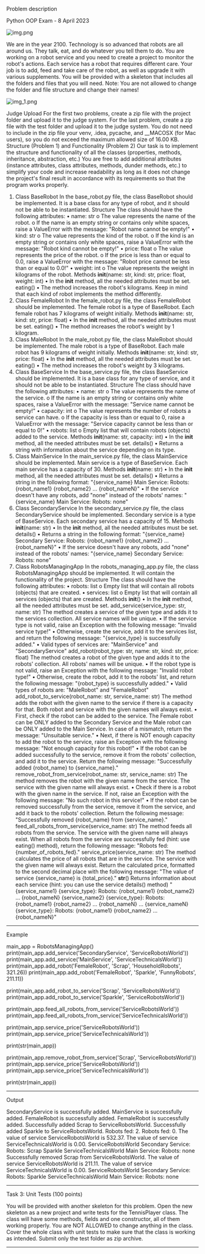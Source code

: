 Problem description

Python OOP Exam - 8 April 2023

![img.png](img.png)

We are in the year 2100. Technology is so advanced that robots are all around us. They talk, eat, and do whatever you tell them to do. You are working on a robot service and you need to create a project to monitor the robot's actions. Each service has a robot that requires different care. Your job is to add, feed and take care of the robot, as well as upgrade it with various supplements.
You will be provided with a skeleton that includes all the folders and files that you will need.
Note: You are not allowed to change the folder and file structure and change their names!


![img_1.png](img_1.png)

Judge Upload
For the first two problems, create a zip file with the project folder and upload it to the judge system.
For the last problem, create a zip file with the test folder and upload it to the judge system.
You do not need to include in the zip file your venv, .idea, pycache, and __MACOSX (for Mac users), so you do not exceed the maximum allowed size of 16.00 KB.
Structure (Problem 1) and Functionality (Problem 2)
Our task is to implement the structure and functionality of all the classes (properties, methods, inheritance, abstraction, etc.)
You are free to add additional attributes (instance attributes, class attributes, methods, dunder methods, etc.) to simplify your code and increase readability as long as it does not change the project's final result in accordance with its requirements so that the program works properly.
1.	 Class BaseRobot
In the base_robot.py file, the class BaseRobot should be implemented. It is a base class for any type of robot, and it should not be able to be instantiated.
Structure
The class should have the following attributes: 
•	name: str
o	The value represents the name of the robot.
o	If the name is an empty string or contains only white spaces, raise a ValueError with the message: "Robot name cannot be empty!"
•	kind: str
o	The value represents the kind of the robot.
o	If the kind is an empty string or contains only white spaces, raise a ValueError with the message: "Robot kind cannot be empty!"
•	price: float
o	The value represents the price of the robot.
o	If the price is less than or equal to 0.0, raise a ValueError with the message: "Robot price cannot be less than or equal to 0.0!"
•	weight: int
o	The value represents the weight in kilograms of the robot.
Methods
__init__(name: str, kind: str, price: float, weight: int)
•	In the __init__ method, all the needed attributes must be set.
eating()
•	The method increases the robot's kilograms. Keep in mind that each kind of robot implements the method differently.
2.	Class FemaleRobot
In the female_robot.py file, the class FemaleRobot should be implemented. The female robot is a type of BaseRobot. Each female robot has 7 kilograms of weight initially.
Methods
__init__(name: str, kind: str, price: float)
•	In the __init__ method, all the needed attributes must be set.
eating()
•	The method increases the robot's weight by 1 kilogram.
3.	Class MaleRobot
In the male_robot.py file, the class MaleRobot should be implemented. The male robot is a type of BaseRobot. Each male robot has 9 kilograms of weight initially.
Methods
__init__(name: str, kind: str, price: float)
•	In the __init__ method, all the needed attributes must be set.
eating()
•	The method increases the robot's weight by 3 kilograms.
4.	Class BaseService
In the base_service.py file, the class BaseService should be implemented. It is a base class for any type of service, and it should not be able to be instantiated.
Structure
The class should have the following attributes: 
•	name: str
o	The value represents the name of the service.
o	If the name is an empty string or contains only white spaces, raise a ValueError with the message: "Service name cannot be empty!"
•	capacity: int
o	The value represents the number of robots а service can have.
o	If the capacity is less than or equal to 0, raise a ValueError with the message: "Service capacity cannot be less than or equal to 0!"
•	robots: list
o	Empty list that will contain robots (objects) added to the service.
Methods
__init__(name: str, capacity: int)
•	In the __init__ method, all the needed attributes must be set.
details()
•	Returns a string with information about the service depending on its type.
5.	Class MainService
In the main_service.py file, the class MainService should be implemented. Main service is a type of BaseService. Each main service has a capacity of 30.
Methods
__init__(name: str)
•	In the __init__ method, all the needed attributes must be set.
details()
•	Returns a string in the following format:
"{service_name} Main Service:
Robots: {robot_name1} {robot_name2} … {robot_nameN}"
•	If the service doesn't have any robots, add "none" instead of the robots' names:
"{service_name} Main Service:
Robots: none"
6.	Class SecondaryService
In the secondary_service.py file, the class SecondaryService should be implemented. Secondary service is a type of BaseService. Each secondary service has a capacity of 15.
Methods
__init__(name: str)
•	In the __init__ method, all the needed attributes must be set.
details()
•	Returns a string in the following format:
"{service_name} Secondary Service:
Robots: {robot_name1} {robot_name2} … {robot_nameN}"
•	If the service doesn't have any robots, add "none" instead of the robots' names:
"{service_name} Secondary Service:
Robots: none"
7.	Class RobotsManagingApp
In the robots_managing_app.py file, the class RobotsManagingApp should be implemented. It will contain the functionality of the project.
Structure
The class should have the following attributes:
•	robots: list
o	Empty list that will contain all robots (objects) that are created.
•	services: list
o	Empty list that will contain all services (objects) that are created.
Methods
__init__()
•	In the __init__ method, all the needed attributes must be set.
add_service(service_type: str, name: str)
The method creates a service of the given type and adds it to the services collection. 
All service names will be unique.
•	If the service type is not valid, raise an Exception with the following message:
"Invalid service type!"
•	Otherwise, create the service, add it to the services list, and return the following message:
"{service_type} is successfully added."
•	Valid types of services are: "MainService" and "SecondaryService"
add_robot(robot_type: str, name: str, kind: str, price: float)
The method creates a robot of the given type and adds it to the robots' collection. 
All robots' names will be unique.
•	If the robot type is not valid, raise an Exception with the following message:
"Invalid robot type!"
•	Otherwise, create the robot, add it to the robots' list, and return the following message:
"{robot_type} is successfully added."
•	Valid types of robots are: "MaleRobot" and "FemaleRobot"
add_robot_to_service(robot_name: str, service_name: str)
The method adds the robot with the given name to the service if there is a capacity for that. Both robot and service with the given names will always exist.
•	First, check if the robot can be added to the service. The Female robot can be ONLY added to the Secondary Service and the Male robot can be ONLY added to the Main Service. In case of a mismatch, return the message: "Unsuitable service."
•	Next, if there is NOT enough capacity to add the robot to the service, raise an Exception with the following message: "Not enough capacity for this robot!"
•	If the robot can be added successfully to the service, remove it from the robots' collection, and add it to the service. Return the following message: "Successfully added {robot_name} to {service_name}."
remove_robot_from_service(robot_name: str, service_name: str)
The method removes the robot with the given name from the service. The service with the given name will always exist.
•	Check if there is a robot with the given name in the service. If not, raise an Exception with the following message: "No such robot in this service!"
•	If the robot can be removed successfully from the service, remove it from the service, and add it back to the robots' collection. Return the following message: "Successfully removed {robot_name} from {service_name}."
feed_all_robots_from_service(service_name: str)
The method feeds all robots from the service. The service with the given name will always exist. When all robots from the service are successfully fed (hint: use eating() method), return the following message: 
"Robots fed: {number_of_robots_fed}."
service_price(service_name: str)
The method calculates the price of all robots that are in the service. The service with the given name will always exist. 
Return the calculated price, formatted to the second decimal place with the following message:
"The value of service {service_name} is {total_price}."
__str__()
Returns information about each service (hint: you can use the service details() method)
"{service_name1} {service_type}:
Robots: {robot_name1} {robot_name2} … {robot_nameN}
{service_name2} {service_type}:
Robots: {robot_name1} {robot_name2} … {robot_nameN}
…
{service_nameN} {service_type}:
Robots: {robot_name1} {robot_name2} … {robot_nameN}"


_______________________________________________
Example

main_app = RobotsManagingApp()
print(main_app.add_service('SecondaryService', 'ServiceRobotsWorld'))
print(main_app.add_service('MainService', 'ServiceTechnicalsWorld'))
print(main_app.add_robot('FemaleRobot', 'Scrap', 'HouseholdRobots', 321.26))
print(main_app.add_robot('FemaleRobot', 'Sparkle', 'FunnyRobots', 211.11))

print(main_app.add_robot_to_service('Scrap', 'ServiceRobotsWorld'))
print(main_app.add_robot_to_service('Sparkle', 'ServiceRobotsWorld'))

print(main_app.feed_all_robots_from_service('ServiceRobotsWorld'))
print(main_app.feed_all_robots_from_service('ServiceTechnicalsWorld'))

print(main_app.service_price('ServiceRobotsWorld'))
print(main_app.service_price('ServiceTechnicalsWorld'))

print(str(main_app))

print(main_app.remove_robot_from_service('Scrap', 'ServiceRobotsWorld'))
print(main_app.service_price('ServiceRobotsWorld'))
print(main_app.service_price('ServiceTechnicalsWorld'))

print(str(main_app))



_______________________________________________
Output

SecondaryService is successfully added.
MainService is successfully added.
FemaleRobot is successfully added.
FemaleRobot is successfully added.
Successfully added Scrap to ServiceRobotsWorld.
Successfully added Sparkle to ServiceRobotsWorld.
Robots fed: 2.
Robots fed: 0.
The value of service ServiceRobotsWorld is 532.37.
The value of service ServiceTechnicalsWorld is 0.00.
ServiceRobotsWorld Secondary Service:
Robots: Scrap Sparkle
ServiceTechnicalsWorld Main Service:
Robots: none
Successfully removed Scrap from ServiceRobotsWorld.
The value of service ServiceRobotsWorld is 211.11.
The value of service ServiceTechnicalsWorld is 0.00.
ServiceRobotsWorld Secondary Service:
Robots: Sparkle
ServiceTechnicalsWorld Main Service:
Robots: none



_______________________________________________

Task 3: Unit Tests (100 points)

You will be provided with another skeleton for this problem. Open the new skeleton as a new project and write tests for the TennisPlayer class. The class will have some methods, fields and one constructor, all of them working properly. You are NOT ALLOWED to change anything in the class. Cover the whole class with unit tests to make sure that the class is working as intended. Submit only the test folder as zip archive.


_______________________________________________